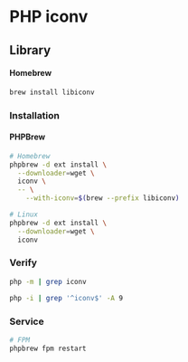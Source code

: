 # PHP iconv

## Library

<!-- ### Dependencies

- [phpize](/phpize.md) -->

#### Homebrew

```sh
brew install libiconv
```

### Installation

#### PHPBrew

```sh
# Homebrew
phpbrew -d ext install \
  --downloader=wget \
  iconv \
  -- \
    --with-iconv=$(brew --prefix libiconv)

# Linux
phpbrew -d ext install \
  --downloader=wget \
  iconv
```

### Verify

```sh
php -m | grep iconv
```

```sh
php -i | grep '^iconv$' -A 9
```

### Service

```sh
# FPM
phpbrew fpm restart
```
